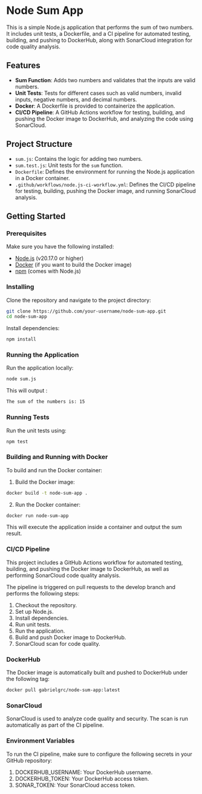 # Node Sum App

This is a simple Node.js application that performs the sum of two numbers. It includes unit tests, a Dockerfile, and a CI pipeline for automated testing, building, and pushing to DockerHub, along with SonarCloud integration for code quality analysis.

## Features

- **Sum Function**: Adds two numbers and validates that the inputs are valid numbers.
- **Unit Tests**: Tests for different cases such as valid numbers, invalid inputs, negative numbers, and decimal numbers.
- **Docker**: A Dockerfile is provided to containerize the application.
- **CI/CD Pipeline**: A GitHub Actions workflow for testing, building, and pushing the Docker image to DockerHub, and analyzing the code using SonarCloud.

## Project Structure

- `sum.js`: Contains the logic for adding two numbers.
- `sum.test.js`: Unit tests for the `sum` function.
- `Dockerfile`: Defines the environment for running the Node.js application in a Docker container.
- `.github/workflows/node.js-ci-workflow.yml`: Defines the CI/CD pipeline for testing, building, pushing the Docker image, and running SonarCloud analysis.

## Getting Started

### Prerequisites

Make sure you have the following installed:

- [Node.js](https://nodejs.org/en/download/) (v20.17.0 or higher)
- [Docker](https://docs.docker.com/get-docker/) (if you want to build the Docker image)
- [npm](https://www.npmjs.com/get-npm) (comes with Node.js)

### Installing

Clone the repository and navigate to the project directory:

```bash
git clone https://github.com/your-username/node-sum-app.git
cd node-sum-app
```

Install dependencies:

```bash
npm install
```

### Running the Application

Run the application locally:

```bash
node sum.js
```

This will output :

```bash
The sum of the numbers is: 15
```

### Running Tests

Run the unit tests using:

```bash
npm test
```

### Building and Running with Docker

To build and run the Docker container:

1. Build the Docker image:

```bash
docker build -t node-sum-app .
```

2. Run the Docker container:

```bash
docker run node-sum-app
```

This will execute the application inside a container and output the sum result.

### CI/CD Pipeline

This project includes a GitHub Actions workflow for automated testing, building, and pushing the Docker image to DockerHub, as well as performing SonarCloud code quality analysis.

The pipeline is triggered on pull requests to the develop branch and performs the following steps:

1. Checkout the repository.
2. Set up Node.js.
3. Install dependencies.
4. Run unit tests.
5. Run the application.
6. Build and push Docker image to DockerHub.
7. SonarCloud scan for code quality.

### DockerHub

The Docker image is automatically built and pushed to DockerHub under the following tag:

```bash
docker pull gabrielgrc/node-sum-app:latest
```

### SonarCloud

SonarCloud is used to analyze code quality and security. The scan is run automatically as part of the CI pipeline.

### Environment Variables

To run the CI pipeline, make sure to configure the following secrets in your GitHub repository:

1. DOCKERHUB_USERNAME: Your DockerHub username.  
2. DOCKERHUB_TOKEN: Your DockerHub access token.  
3. SONAR_TOKEN: Your SonarCloud access token.
